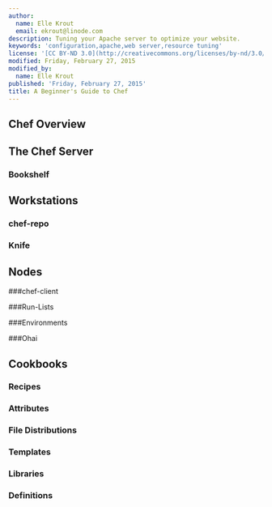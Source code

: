 ```yaml
---
author:
  name: Elle Krout
  email: ekrout@linode.com
description: Tuning your Apache server to optimize your website.
keywords: 'configuration,apache,web server,resource tuning'
license: '[CC BY-ND 3.0](http://creativecommons.org/licenses/by-nd/3.0/us/)'
modified: Friday, February 27, 2015
modified_by:
  name: Elle Krout
published: 'Friday, February 27, 2015'
title: A Beginner's Guide to Chef
---
```


## Chef Overview

## The Chef Server

### Bookshelf

## Workstations

### chef-repo

### Knife

## Nodes

###chef-client

###Run-Lists

###Environments

###Ohai

## Cookbooks

### Recipes

### Attributes

### File Distributions

### Templates

### Libraries

### Definitions
